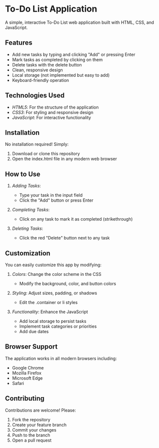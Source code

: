 # To-Do List Application

A simple, interactive To-Do List web application built with HTML, CSS, and JavaScript.


## Features

- Add new tasks by typing and clicking "Add" or pressing Enter
- Mark tasks as completed by clicking on them
- Delete tasks with the delete button
- Clean, responsive design
- Local storage (not implemented but easy to add)
- Keyboard-friendly operation

## Technologies Used

- *HTML5*: For the structure of the application
- *CSS3*: For styling and responsive design
- *JavaScript*: For interactive functionality

## Installation

No installation required! Simply:

1. Download or clone this repository
2. Open the index.html file in any modern web browser

## How to Use

1. *Adding Tasks*:
   - Type your task in the input field
   - Click the "Add" button or press Enter

2. *Completing Tasks*:
   - Click on any task to mark it as completed (strikethrough)

3. *Deleting Tasks*:
   - Click the red "Delete" button next to any task

## Customization

You can easily customize this app by modifying:

1. *Colors*: Change the color scheme in the CSS
   - Modify the background, color, and button colors
   
2. *Styling*: Adjust sizes, padding, or shadows
   - Edit the .container or li styles

3. *Functionality*: Enhance the JavaScript
   - Add local storage to persist tasks
   - Implement task categories or priorities
   - Add due dates



## Browser Support

The application works in all modern browsers including:
- Google Chrome
- Mozilla Firefox
- Microsoft Edge
- Safari



## Contributing

Contributions are welcome! Please:
1. Fork the repository
2. Create your feature branch
3. Commit your changes
4. Push to the branch
5. Open a pull request
